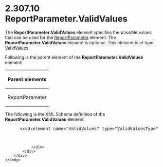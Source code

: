 <html dir="LTR" xmlns:mshelp="http://msdn.microsoft.com/mshelp" xmlns:ddue="http://ddue.schemas.microsoft.com/authoring/2003/5" xmlns:xlink="http://www.w3.org/1999/xlink" xmlns:tool="http://www.microsoft.com/tooltip">
    <head>
        <meta http-equiv="Content-Type" content="text/html; CHARSET=utf-8"></meta>
        <meta name="save" content="history"></meta>
        <title>2.307.10 ReportParameter.ValidValues</title>
        <xml>
            <mshelp:toctitle title="2.307.10 ReportParameter.ValidValues"></mshelp:toctitle>
            <mshelp:rltitle title="[MS-RDL]: ReportParameter.ValidValues"></mshelp:rltitle>
            <mshelp:keyword index="A" term="391604b0-2c0d-4f51-82ae-0c30e75345a4"></mshelp:keyword>
            <mshelp:attr name="DCSext.ContentType" value="open specification"></mshelp:attr>
            <mshelp:attr name="AssetID" value="391604b0-2c0d-4f51-82ae-0c30e75345a4"></mshelp:attr>
            <mshelp:attr name="TopicType" value="kbRef"></mshelp:attr>
            <mshelp:attr name="DCSext.Title" value="[MS-RDL]: ReportParameter.ValidValues" />
        </xml>
    </head>
    <body>
        <div id="header">
            <h1 class="heading">2.307.10 ReportParameter.ValidValues</h1>
        </div>
        <div id="mainSection">
            <div id="mainBody">
                <div id="allHistory" class="saveHistory"></div>
                <div id="sectionSection0" class="section" name="collapseableSection">
                    

<p>The <b>ReportParameter.ValidValues</b> element specifies the
possible values that can be used for the <a href="7c3f4c83-9172-48db-94c1-693295c5d623.htm">ReportParameter</a> element.
The <b>ReportParameter.ValidValues</b> element is optional. This element is of
type <a href="241ed24f-ce24-46dd-963a-734fdba1532c.htm">ValidValues</a>.</p>

<p>Following is the parent element of the <b>ReportParameter.ValidValues</b>
element.</p>

<table>
 <thead>
  <tr>
   <th>
   <p>Parent elements</p>
   </th>
  </tr>
 </thead>
 <tr>
  <td>
  <p>ReportParameter</p>
  </td>
 </tr>
</table>

<p>The following is the XML Schema definition of the <b>ReportParameter.ValidValues</b>
element.</p>

<dl>
<dd>
<div><pre> &lt;xsd:element name=&quot;ValidValues&quot; type=&quot;ValidValuesType&quot; minOccurs=&quot;0&quot; /&gt;
  
  
</pre></div>
</dd></dl>


                </div>
            </div>
        </div>
    </body>
</html>